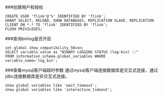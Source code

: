 ###创建用户和授权
```
CREATE USER 'flink'@'%' IDENTIFIED BY 'flink';
GRANT SELECT, RELOAD, SHOW DATABASES, REPLICATION SLAVE, REPLICATION CLIENT ON *.* TO 'flink' IDENTIFIED BY 'flink';
FLUSH PRIVILEGES;
```
###查询binlog是否开启
```
set global show_compatibility_56=on;
SELECT variable_value as "BINARY LOGGING STATUS (log-bin) ::"
FROM information_schema.global_variables WHERE variable_name='log_bin';
```
###查看mysql客户端超时参数
通过mysql客户端连接数据库是交互式连接，通过jdbc连接数据库是非交互式连接。
```
show global variables like 'wait_timeout';
show global variables like 'interactive_timeout';
```

